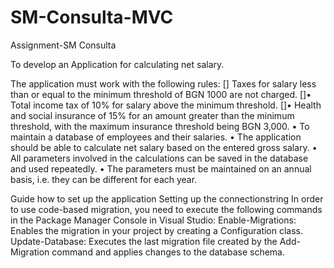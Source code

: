 # SM-Consulta-MVC
Assignment-SM Consulta

To develop an Application for calculating net salary. 

The application must work with the following rules:
[] Taxes for salary less than or equal to the minimum threshold of BGN 1000 are not charged.
[]• Total income tax of 10% for salary above the minimum threshold.
[]• Health and social insurance of 15% for an amount greater than the minimum threshold, with the maximum insurance threshold being BGN 3,000.
• To maintain a database of employees and their salaries.
• The application should be able to calculate net salary based on the entered gross salary.
• All parameters involved in the calculations can be saved in the database and used repeatedly.
• The parameters must be maintained on an annual basis, i.e. they can be different for each year.

Guide how to set up the application Setting up the connectionstring
In order to use code-based migration, you need to execute the following commands in the Package Manager Console in Visual Studio: Enable-Migrations: Enables the migration in your project by creating a Configuration class.
Update-Database: Executes the last migration file created by the Add-Migration command and applies changes to the database schema.
